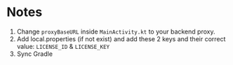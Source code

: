 # Notes

1. Change `proxyBaseURL` inside `MainActivity.kt` to your backend proxy.
2. Add local.properties (if not exist) and add these 2 keys and their correct value: `LICENSE_ID` & `LICENSE_KEY`
3. Sync Gradle

